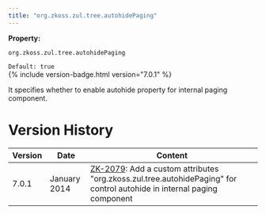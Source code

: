 ```yaml
---
title: "org.zkoss.zul.tree.autohidePaging"
---
```


**Property:**

`org.zkoss.zul.tree.autohidePaging`

`Default: true`  
{% include version-badge.html version="7.0.1" %}

It specifies whether to enable autohide property for internal paging
component.

# Version History

| Version | Date         | Content                                                                                                                                                           |
|---------|--------------|-------------------------------------------------------------------------------------------------------------------------------------------------------------------|
| 7.0.1   | January 2014 | [ZK-2079](http://tracker.zkoss.org/browse/ZK-2079): Add a custom attributes "org.zkoss.zul.tree.autohidePaging" for control autohide in internal paging component |
